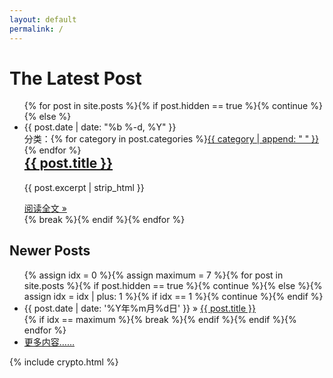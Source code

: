 ```yaml
---
layout: default
permalink: /
---
```


<div class="home-left">
  <h1 class="page-heading">The Latest Post</h1>
  <ul class="post-list">
    <!-- This loops through the site posts -->
    {% for post in site.posts %}{% if post.hidden == true %}{% continue %}{% else %}<li>
      <span class="post-meta">{{ post.date | date: "%b %-d, %Y" }}</span>
      <span style="float:right;">分类：{% for category in post.categories %}<a class="category" href="{{ site.category }}#{{ category }}-ref">{{ category | append: " " }}</a>{% endfor %}</span>
      <h2>
        <a class="post-link" href="{{ post.url }}">{{ post.title }}</a>
      </h2>
      <div class="excerpt">
        <p>{{ post.excerpt | strip_html }}</p>
      </div>
      <footer>
        <a class="readmore" href="{{ post.url }}">阅读全文 &raquo;</a>
      </footer>
    </li>{% break %}{% endif %}{% endfor %}
  </ul>
  <h2 class="page-heading">Newer Posts</h2>
  <ul class="post-list-more">
    {% assign idx = 0 %}{% assign maximum = 7 %}<!-- This loops through the site posts -->{% for post in site.posts %}{% if post.hidden == true %}{% continue %}{% else %}{% assign idx = idx | plus: 1 %}{% if idx == 1 %}{% continue %}{% endif %}
    <li>
      <span>{{ post.date | date: '%Y年%m月%d日' }} &raquo; </span>
      <a href="{{ post.url }}">{{ post.title }}</a>
    </li>{% if idx == maximum %}{% break %}{% endif %}{% endif %}{% endfor %}
    <li>
      <footer>
        <a class="readmore" href="{{ site.blog }}">更多内容……</a>
      </footer>
    </li>
  </ul>
</div>
<div class="home-right">
{% include crypto.html %}
</div>